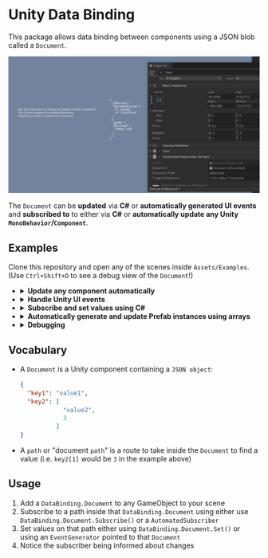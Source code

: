 # Unity Data Binding
This package allows data binding between components using a JSON blob called a `Document`.

![alt text](https://github.com/ViMaSter/unity-data-binding/raw/main/example.gif "Example of a UI label being moved using data-binding")

The `Document` can be **updated** via **C#** or **automatically generated UI events** and **subscribed to** to either via **C#** or **automatically update any Unity `MonoBehavior`/`Component`**.

## Examples
Clone this repository and open any of the scenes inside `Assets/Examples`.  
(Use `Ctrl+Shift+D` to see a debug view of the `Document`!)

- <details>
    <summary><b>Update any component automatically</b></summary>

    ## AutomatedSubscriber.scene

    This scene contains a `Document` and, using an `AutomatedSubscriber`, automatically updates the position of a Unity-internal UI Text component.
    
    #### `AutomatedSubscriber.cs`
    This script listens to the specified `Path` on the `Document` and **automatically** updates all properties and fields of the `TargetComponent`, that are visible in the Unity Inspector. (In this case a [RectTransform](https://docs.unity3d.com/ScriptReference/RectTransform.html).)

    #### `ArrowKeysHandler.cs`
    This script listens to arrow key presses. Based on those, `x` and `y` coordinates inside the `Document` are set.
  </details>

- <details>
    <summary><b>Handle Unity UI events</b></summary>
    
    ## EventGenerator.scene

    This scene uses an `EventGenerator` which makes interactive UI elements (like [`UnityEngine.UI.Button`](https://docs.unity3d.com/2017.3/Documentation/ScriptReference/UI.Button.html)s) automatically send their events to the `Document` for others to subscribe to.
    
    #### `EventGenerator.cs`
    This component scans its `GameObject` for any `Component` that can generate events.
    In this scene, each GameObject with a `Button` also has an `EventGenerator`, so that there's `Left`, `Right`, `Up`, `Down` objects with `down` and `clicked` events

    #### `UIArrowEventSubscriber.cs`
    This script subscribes to the buttons' events inside the `Document` (`Right.events.down`, `Left.events.down`, etc.) and - when pressed - changes the text's position via data binding like in `AutomatedSubscriber.scene`
  </details>

- <details>
    <summary><b>Subscribe and set values using C#</b></summary>
    
    ## ManualSubscriber.scene

    This scene contains a `Document` and manually **sets** and **subscribes to** changes inside a `Document` using C#.
    
    #### `ManualSubscriber.cs`
    This script listens to the specified `Path` and manually forwards them to the UI element to update it's position.

    #### `ArrowKeysHandler.cs`
    This script listens to arrow key presses. Based on those, `x` and `y` coordinates inside the `Document` are set.
  </details>

- <details>
    <summary><b>Automatically generate and update Prefab instances using arrays</b></summary>
    
    ## Prefabs.scene

    This scene contains a `Document` and a `PrefabGenerator`.  
    Based on the array at the specified `Path`, the `PrefabGenerator` automatically generates, updates or deletes instances of a `Prefab`.
    
    #### `PrefabGenerator.cs`
    This script subscribes to a path inside the `Document` containing an array.
    - If **array elements are added**, a **new instance** of the `Prefab` is generated
      - All `ReflectedSubscriber`s are updated to point to their relative `Path` (i.e. `UIElements[0]`, `UIElements[1]`, `UIElements[2]`, etc.)
    - If **array elements are removed**, the associated prefab **instance is deleted**
    - If an **array element's data changes**, the associated prefab **instance is updated** too

    #### `UpdateCount.cs`
    Using the up and down arrow keys, new elements can be added or removed.  
    Using the left and right arrow keys, the position of the last element can be changed.
  </details>

- <details>
    <summary><b>Debugging</b></summary>

    ## Debugger.scene
    
    This scene contains a `Document` and a debugger which dumps the entire JSON `Document` to an on-screen label.
    
    #### `DocumentDebugger.cs`
    This script fills a UI element with the current entire `Document` and allows it to be copied to the clipboard.  
    Toggle it's visibility with `Ctrl`+`Shift`+`D`.

    #### `DebugDataGenerator.cs`
    This script sets example data on the `Document`.
  </details>

## Vocabulary
- A `Document` is a Unity component containing a `JSON object`:
  ```json
  {
    "key1": "value1",
    "key2": [
              "value2",
              3
            ]
  }
  ```
- A `path` or "document `path`" is a route to take inside the `Document` to find a value (i.e. `key2[1]` would be `3` in the example above)

## Usage
1. Add a `DataBinding.Document` to any GameObject to your scene
2. Subscribe to a path inside that `DataBinding.Document` using either use `DataBinding.Document.Subscribe()` or a `AutomatedSubscriber`
3. Set values on that path either using `DataBinding.Document.Set()` or using an `EventGenerator` pointed to that `Document`
4. Notice the subscriber being informed about changes
